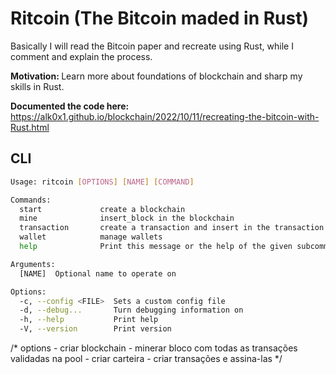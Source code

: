 # Ritcoin (The Bitcoin maded in Rust)

Basically I will read the Bitcoin paper and recreate using Rust, while I comment and explain the process.

<b>Motivation: </b> Learn more about foundations of blockchain and sharp my skills in Rust.

**Documented the code here:** https://alk0x1.github.io/blockchain/2022/10/11/recreating-the-bitcoin-with-Rust.html


## CLI
```bash
Usage: ritcoin [OPTIONS] [NAME] [COMMAND]

Commands:
  start   			create a blockchain
  mine			    insert_block in the blockchain
  transaction		create a transaction and insert in the transaction pool
  wallet  			manage wallets
  help    			Print this message or the help of the given subcommand(s)

Arguments:
  [NAME]  Optional name to operate on

Options:
  -c, --config <FILE>  Sets a custom config file
  -d, --debug...       Turn debugging information on
  -h, --help           Print help
  -V, --version        Print version

```

/* options
	- criar blockchain
	- minerar bloco com todas as transações validadas na pool
	- criar carteira
	-	criar transações e assina-las
*/